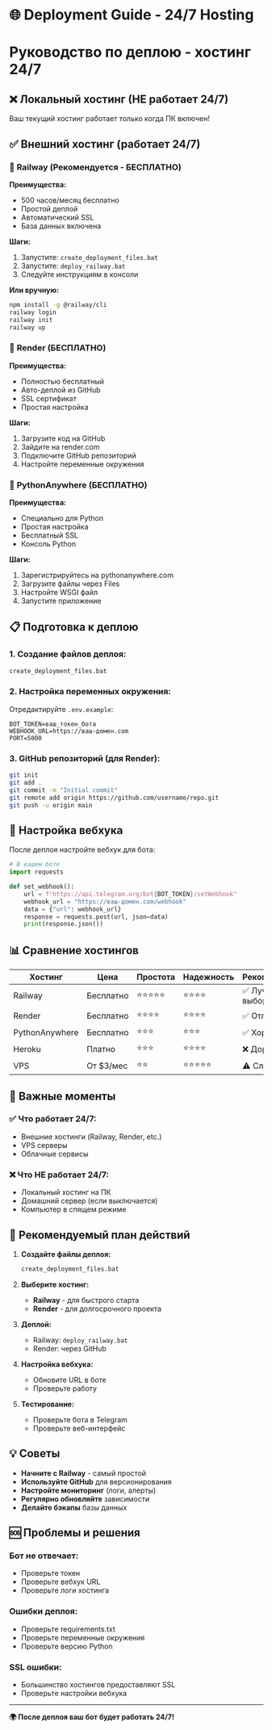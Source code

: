 # 🌐 Deployment Guide - 24/7 Hosting
# Руководство по деплою - хостинг 24/7

## ❌ Локальный хостинг (НЕ работает 24/7)
Ваш текущий хостинг работает только когда ПК включен!

## ✅ Внешний хостинг (работает 24/7)

### 🚀 **Railway (Рекомендуется - БЕСПЛАТНО)**

**Преимущества:**
- 500 часов/месяц бесплатно
- Простой деплой
- Автоматический SSL
- База данных включена

**Шаги:**
1. Запустите: `create_deployment_files.bat`
2. Запустите: `deploy_railway.bat`
3. Следуйте инструкциям в консоли

**Или вручную:**
```bash
npm install -g @railway/cli
railway login
railway init
railway up
```

### 🌟 **Render (БЕСПЛАТНО)**

**Преимущества:**
- Полностью бесплатный
- Авто-деплой из GitHub
- SSL сертификат
- Простая настройка

**Шаги:**
1. Загрузите код на GitHub
2. Зайдите на render.com
3. Подключите GitHub репозиторий
4. Настройте переменные окружения

### 🎯 **PythonAnywhere (БЕСПЛАТНО)**

**Преимущества:**
- Специально для Python
- Простая настройка
- Бесплатный SSL
- Консоль Python

**Шаги:**
1. Зарегистрируйтесь на pythonanywhere.com
2. Загрузите файлы через Files
3. Настройте WSGI файл
4. Запустите приложение

## 📋 **Подготовка к деплою**

### 1. **Создание файлов деплоя:**
```bash
create_deployment_files.bat
```

### 2. **Настройка переменных окружения:**
Отредактируйте `.env.example`:
```
BOT_TOKEN=ваш_токен_бота
WEBHOOK_URL=https://ваш-домен.com
PORT=5000
```

### 3. **GitHub репозиторий (для Render):**
```bash
git init
git add .
git commit -m "Initial commit"
git remote add origin https://github.com/username/repo.git
git push -u origin main
```

## 🔧 **Настройка вебхука**

После деплоя настройте вебхук для бота:

```python
# В вашем боте
import requests

def set_webhook():
    url = f"https://api.telegram.org/bot{BOT_TOKEN}/setWebhook"
    webhook_url = "https://ваш-домен.com/webhook"
    data = {"url": webhook_url}
    response = requests.post(url, json=data)
    print(response.json())
```

## 📊 **Сравнение хостингов**

| Хостинг | Цена | Простота | Надежность | Рекомендация |
|---------|------|----------|------------|--------------|
| Railway | Бесплатно | ⭐⭐⭐⭐⭐ | ⭐⭐⭐⭐ | ✅ Лучший выбор |
| Render | Бесплатно | ⭐⭐⭐⭐ | ⭐⭐⭐⭐ | ✅ Отличный |
| PythonAnywhere | Бесплатно | ⭐⭐⭐ | ⭐⭐⭐ | ✅ Хороший |
| Heroku | Платно | ⭐⭐⭐ | ⭐⭐⭐⭐ | ❌ Дорого |
| VPS | От $3/мес | ⭐⭐ | ⭐⭐⭐⭐⭐ | ⚠️ Сложно |

## 🚨 **Важные моменты**

### ✅ **Что работает 24/7:**
- Внешние хостинги (Railway, Render, etc.)
- VPS серверы
- Облачные сервисы

### ❌ **Что НЕ работает 24/7:**
- Локальный хостинг на ПК
- Домашний сервер (если выключается)
- Компьютер в спящем режиме

## 🎯 **Рекомендуемый план действий**

1. **Создайте файлы деплоя:**
   ```bash
   create_deployment_files.bat
   ```

2. **Выберите хостинг:**
   - **Railway** - для быстрого старта
   - **Render** - для долгосрочного проекта

3. **Деплой:**
   - Railway: `deploy_railway.bat`
   - Render: через GitHub

4. **Настройка вебхука:**
   - Обновите URL в боте
   - Проверьте работу

5. **Тестирование:**
   - Проверьте бота в Telegram
   - Проверьте веб-интерфейс

## 💡 **Советы**

- **Начните с Railway** - самый простой
- **Используйте GitHub** для версионирования
- **Настройте мониторинг** (логи, алерты)
- **Регулярно обновляйте** зависимости
- **Делайте бэкапы** базы данных

## 🆘 **Проблемы и решения**

### Бот не отвечает:
- Проверьте токен
- Проверьте вебхук URL
- Проверьте логи хостинга

### Ошибки деплоя:
- Проверьте requirements.txt
- Проверьте переменные окружения
- Проверьте версию Python

### SSL ошибки:
- Большинство хостингов предоставляют SSL
- Проверьте настройки вебхука

---

**🌍 После деплоя ваш бот будет работать 24/7!** 